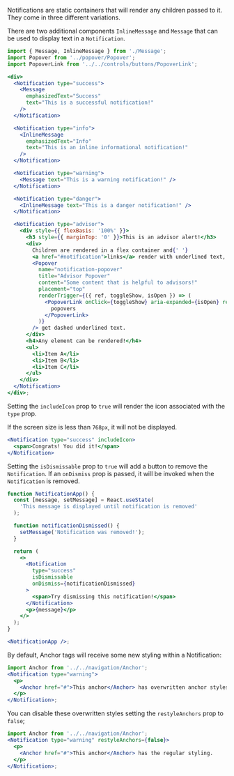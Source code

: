 Notifications are static containers that will render any children passed to it. They come in three different variations.

There are two additional components `InlineMessage` and `Message` that can be used to display text in a `Notification`.

```jsx
import { Message, InlineMessage } from './Message';
import Popover from '../popover/Popover';
import PopoverLink from '../../controls/buttons/PopoverLink';

<div>
  <Notification type="success">
    <Message
      emphasizedText="Success"
      text="This is a successful notification!"
    />
  </Notification>

  <Notification type="info">
    <InlineMessage
      emphasizedText="Info"
      text="This is an inline informational notification!"
    />
  </Notification>

  <Notification type="warning">
    <Message text="This is a warning notification!" />
  </Notification>

  <Notification type="danger">
    <InlineMessage text="This is a danger notification!" />
  </Notification>

  <Notification type="advisor">
    <div style={{ flexBasis: '100%' }}>
      <h3 style={{ marginTop: '0' }}>This is an advisor alert!</h3>
      <div>
        Children are rendered in a flex container and{' '}
        <a href="#notification">links</a> render with underlined text, but
        <Popover
          name="notification-popover"
          title="Advisor Popover"
          content="Some content that is helpful to advisors!"
          placement="top"
          renderTrigger={({ ref, toggleShow, isOpen }) => (
            <PopoverLink onClick={toggleShow} aria-expanded={isOpen} ref={ref}>
              popovers
            </PopoverLink>
          )}
        /> get dashed underlined text.
      </div>
      <h4>Any element can be rendered!</h4>
      <ul>
        <li>Item A</li>
        <li>Item B</li>
        <li>Item C</li>
      </ul>
    </div>
  </Notification>
</div>;
```

Setting the `includeIcon` prop to `true` will render the icon associated with the `type` prop.

If the screen size is less than `768px`, it will not be displayed.

```jsx
<Notification type="success" includeIcon>
  <span>Congrats! You did it!</span>
</Notification>
```

Setting the `isDismissable` prop to `true` will add a button to remove the `Notification`. If an `onDismiss` prop is passed, it will be invoked when the `Notification` is removed.

```jsx
function NotificationApp() {
  const [message, setMessage] = React.useState(
    'This message is displayed until notification is removed'
  );

  function notificationDismissed() {
    setMessage('Notification was removed!');
  }

  return (
    <>
      <Notification
        type="success"
        isDismissable
        onDismiss={notificationDismissed}
      >
        <span>Try dismissing this notification!</span>
      </Notification>
      <p>{message}</p>
    </>
  );
}

<NotificationApp />;
```

By default, Anchor tags will receive some new styling within a Notification:

```jsx
import Anchor from '../../navigation/Anchor';
<Notification type="warning">
  <p>
    <Anchor href="#">This anchor</Anchor> has overwritten anchor styles.
  </p>
</Notification>;
```

You can disable these overwritten styles setting the `restyleAnchors` prop to `false`;

```jsx
import Anchor from '../../navigation/Anchor';
<Notification type="warning" restyleAnchors={false}>
  <p>
    <Anchor href="#">This anchor</Anchor> has the regular styling.
  </p>
</Notification>;
```
